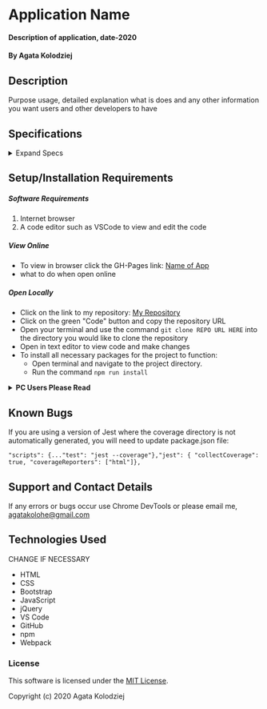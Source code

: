 # Application Name

#### Description of application, date-2020

#### By Agata Kolodziej

## Description

Purpose usage, detailed explanation what is does and any other information you want users and other developers to have

## Specifications

<details>
  <summary>Expand Specs</summary>

### Describe: CurrencyResponse()

| Test | Expect |
| ---- | ------ |
| It should correctly create CurrencyResponse object | CurrencyResponse().toEqual("success"); |
| It should correctly return conversion rates of CurrencyResponse object | CurrencyResponse.conversion_rates.toEqual("USD": 1, "CAD": 1.3089, "EUR": 0.8440, "GBP": 0.7552, "JPY": 103.9219, "PLN": 3.7779); |
| It should correctly return specific conversion rates | CurrencyResponse.conversion_rates.CAD.toEqual(1.3089) |

### Describe: ConversionCalculator()

| Test | Expect |
| ---- | ------ |
| It should correctly create a Conversion Calculator object | ConversionCalculator(usd, currency).toEqual(usd, cad) |
</details>

## Setup/Installation Requirements

##### Software Requirements

1. Internet browser
2. A code editor such as VSCode to view and edit the code

##### View Online

- To view in browser click the GH-Pages link: [Name of App](URL)
- what to do when open online

##### Open Locally

- Click on the link to my repository: [My Repository](URL)
- Click on the green "Code" button and copy the repository URL
- Open your terminal and use the command `git clone REPO URL HERE` into the directory you would like to clone the repository
- Open in text editor to view code and make changes
- To install all necessary packages for the project to function:
  - Open terminal and navigate to the project directory.
  - Run the command `npm run install` 


<details>
  <summary><strong>PC Users Please Read</strong></summary>

  If you are on a PC, in package.json please remove `;` and replace with ` & ` in `"scripts: { "start":`

    CHANGE

  `"scripts": {... "start": "npm run build; webpack-dev-server --open --mode development",`

    TO

  `"scripts": {... "start": "npm run build & webpack-dev-server --open --mode development",`

  </details>   


## Known Bugs

If you are using a version of Jest where the coverage directory is not automatically generated, you will need to update package.json file:

`"scripts": {..."test": "jest --coverage"},"jest": { "collectCoverage": true, "coverageReporters": ["html"]},`

## Support and Contact Details

If any errors or bugs occur use Chrome DevTools or please email me, <agatakolohe@gmail.com>

## Technologies Used

CHANGE IF NECESSARY

- HTML
- CSS
- Bootstrap
- JavaScript
- jQuery
- VS Code
- GitHub
- npm
- Webpack

### License

This software is licensed under the [MIT License](https://choosealicense.com/licenses/mit/).

Copyright (c) 2020 Agata Kolodziej
